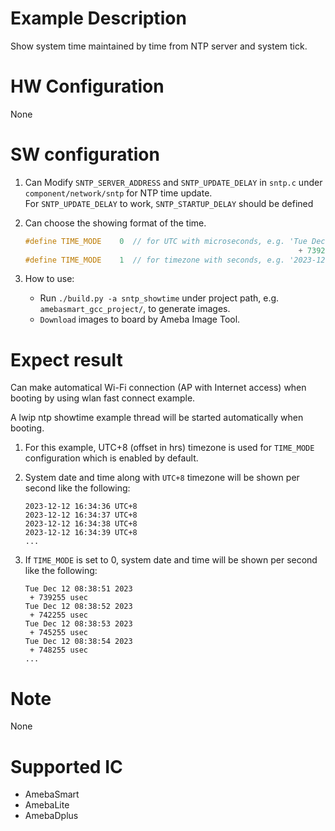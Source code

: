 # Example Description

Show system time maintained by time from NTP server and system tick.

# HW Configuration

None

# SW configuration

1. Can Modify `SNTP_SERVER_ADDRESS` and `SNTP_UPDATE_DELAY` in `sntp.c` under `component/network/sntp` for NTP time update.  
For `SNTP_UPDATE_DELAY` to work, `SNTP_STARTUP_DELAY` should be defined

2. Can choose the showing format of the time.
	```C
	#define TIME_MODE    0	// for UTC with microseconds, e.g. 'Tue Dec 12 08:38:51 2023
																 + 739255 usec'
	#define TIME_MODE    1	// for timezone with seconds, e.g. '2023-12-12 16:07:41'
	```

3. How to use:
   - Run `./build.py -a sntp_showtime` under project path, e.g. `amebasmart_gcc_project/`, to generate images.
   - `Download` images to board by Ameba Image Tool.

# Expect result

Can make automatical Wi-Fi connection (AP with Internet access) when booting by using wlan fast connect example.

A lwip ntp showtime example thread will be started automatically when booting.

1. For this example, UTC+8 (offset in hrs) timezone is used for `TIME_MODE` configuration which is enabled by default.

2. System date and time along with `UTC+8` timezone will be shown per second like the following:
	```
	2023-12-12 16:34:36 UTC+8
	2023-12-12 16:34:37 UTC+8
	2023-12-12 16:34:38 UTC+8
	2023-12-12 16:34:39 UTC+8
	...
	```

3. If `TIME_MODE` is set to 0, system date and time will be shown per second like the following:
	```
	Tue Dec 12 08:38:51 2023
	 + 739255 usec
	Tue Dec 12 08:38:52 2023
	 + 742255 usec
	Tue Dec 12 08:38:53 2023
	 + 745255 usec
	Tue Dec 12 08:38:54 2023
	 + 748255 usec
	...
	```

# Note

None

# Supported IC

- AmebaSmart
- AmebaLite
- AmebaDplus
